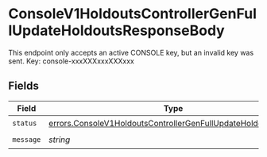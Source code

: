 # ConsoleV1HoldoutsControllerGenFullUpdateHoldoutsResponseBody

This endpoint only accepts an active CONSOLE key, but an invalid key was sent. Key: console-xxxXXXxxxXXXxxx


## Fields

| Field                                                                                                                                          | Type                                                                                                                                           | Required                                                                                                                                       | Description                                                                                                                                    |
| ---------------------------------------------------------------------------------------------------------------------------------------------- | ---------------------------------------------------------------------------------------------------------------------------------------------- | ---------------------------------------------------------------------------------------------------------------------------------------------- | ---------------------------------------------------------------------------------------------------------------------------------------------- |
| `status`                                                                                                                                       | [errors.ConsoleV1HoldoutsControllerGenFullUpdateHoldoutsStatus](../../models/errors/consolev1holdoutscontrollergenfullupdateholdoutsstatus.md) | :heavy_check_mark:                                                                                                                             | N/A                                                                                                                                            |
| `message`                                                                                                                                      | *string*                                                                                                                                       | :heavy_check_mark:                                                                                                                             | N/A                                                                                                                                            |